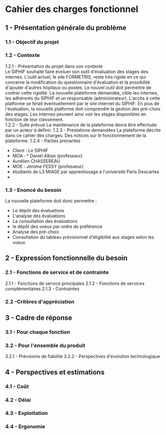 # Cahier des charges fonctionnel

## 1 - Présentation générale du problème

### 1.1 - Objectif du projet

### 1.2 - Contexte

1.2.1 - Présentation du projet dans son contexte  
Le SIPHIF souhaite faire évoluer son outil d'évaluation des stages des internes. L'outil actuel, le site FORMETRIS, reste très rigide en ce qui concerne la modification du questionnaire d'évaluation et la possibilité d'ajouter d'autres hôpitaux ou postes.  Le nouvel outil doit permettre de contrer cette rigidité.  La nouvelle plateforme demandée, cible les internes, les adhérents du SIPHIF et un responsable (administrateur).  L'accès à cette platforme se ferait éventuellement  par le site internet du SIPHIF.  En plus de l'évaluation, la nouvelle platforme doit comprendre la gestion des pré-choix des stages.  Les internes peuvent ainsi voir les stages disponibles en fonction de leur classement.  
1.2.2 - Suite prévue
La maintenance de la plateforme devra être effectuée par un acteur à définir.
1.2.3 - Prestations demandées
La plateforme décrite dans ce cahier des charges.
Des notices sur le fonctionnement de la plateforme.
1.2.4 - Parties prenantes
 * Client : Le SIPHIF
 * MOA :   * Daniel Alban (professeur)
 * Aurélien CHASSEREAU
 * MOE : Jérome FESSY (professeur)
 * étudiants de L3 MIAGE  par apprentissage à l'université Paris Descartes  
 * 
### 1.3 - Enoncé du besoin
La nouvelle plateforme doit donc permettre :
 * Le dépôt des évaluations
 * L'analyse des évaluations
 * La consultation des évaluations
 * le dépôt des voeux par ordre de préférence
 * Analyse des pré-choix
 * Consultation du tableau prévisionnel d'éligibilité aux stages selon les voeux
## 2 - Expression fonctionnelle du besoin

### 2.1 - Fonctions de service et de contrainte

2.1.1 - Fonctions de service principales
2.1.2 - Fonctions de services complémentaires
2.1.3 - Contraintes

### 2.2 -Critères d'appréciation

## 3 - Cadre de réponse

### 3.1 - Pour chaque fonction
### 3.2 - Pour l'ensemble du produit

3.2.1 - Prévisions de fiabilité
3.2.2 - Perspectives d'évolution technologique

## 4 - Perspectives et estimations

### 4.1 - Coût
### 4.2 - Délai
### 4.3 - Exploitation
### 4.4 - Ergonomie
